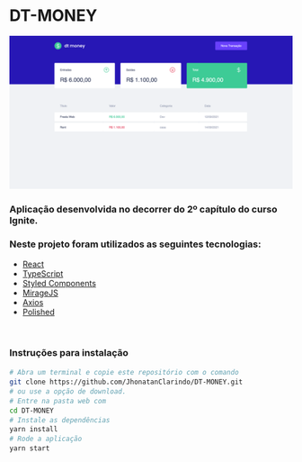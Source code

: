 # DT-MONEY 

![exemple](dtmoney.png)

### Aplicação desenvolvida no decorrer do 2º capítulo do curso Ignite. 

### Neste projeto foram utilizados as seguintes tecnologias:

* [React](https://reactjs.org/)
* [TypeScript](https://www.typescriptlang.org/)
* [Styled Components](https://styled-components.com/)
* [MirageJS](https://miragejs.com/)
* [Axios](https://github.com/axios/axios)
* [Polished](https://polished.js.org/)

<br>

### Instruções para instalação

```bash
# Abra um terminal e copie este repositório com o comando
git clone https://github.com/JhonatanClarindo/DT-MONEY.git
# ou use a opção de download.
# Entre na pasta web com 
cd DT-MONEY
# Instale as dependências
yarn install
# Rode a aplicação
yarn start
```













